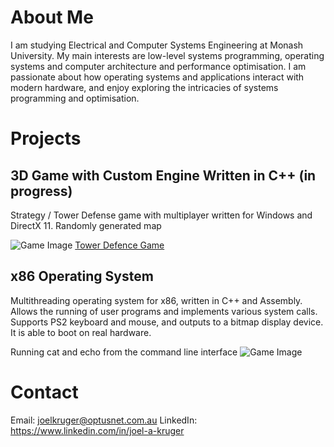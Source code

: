 # About Me
I am studying Electrical and Computer Systems Engineering at Monash University. My main interests are low-level systems programming, operating systems and computer architecture and performance optimisation. I am passionate about how operating systems and applications interact with modern hardware, and enjoy exploring the intricacies of systems programming and optimisation.

# Projects
## 3D Game with Custom Engine Written in C++ (in progress)
Strategy / Tower Defense game with multiplayer written for Windows and DirectX 11.
Randomly generated map

![Game Image](tdscreenshot.png)
[Tower Defence Game](https://github.com/JoelAKruger/Tower-Defense)

## x86 Operating System
Multithreading operating system for x86, written in C++ and Assembly. Allows the running of user programs and implements various system calls. Supports PS2 keyboard and mouse, and outputs to a bitmap display device. It is able to boot on real hardware.

Running cat and echo from the command line interface
![Game Image](oscmd.png)



# Contact
Email: joelkruger@optusnet.com.au
LinkedIn: https://www.linkedin.com/in/joel-a-kruger
